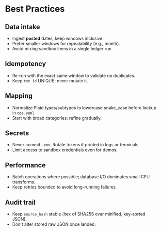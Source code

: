 # Best Practices

## Data intake
- Ingest **posted** dates; keep windows inclusive.
- Prefer smaller windows for repeatability (e.g., month).
- Avoid mixing sandbox items in a single ledger run.

## Idempotency
- Re-run with the exact same window to validate no duplicates.
- Keep `txn_id` UNIQUE; never mutate it.

## Mapping
- Normalize Plaid types/subtypes to lowercase snake_case before lookup in `coa.yaml`.
- Start with broad categories; refine gradually.

## Secrets
- Never commit `.env`. Rotate tokens if printed in logs or terminals.
- Limit access to sandbox credentials even for demos.

## Performance
- Batch operations where possible; database I/O dominates small CPU transforms.
- Keep retries bounded to avoid long-running failures.

## Audit trail
- Keep `source_hash` stable (hex of SHA256 over minified, key-sorted JSON).
- Don't alter stored raw JSON once landed.